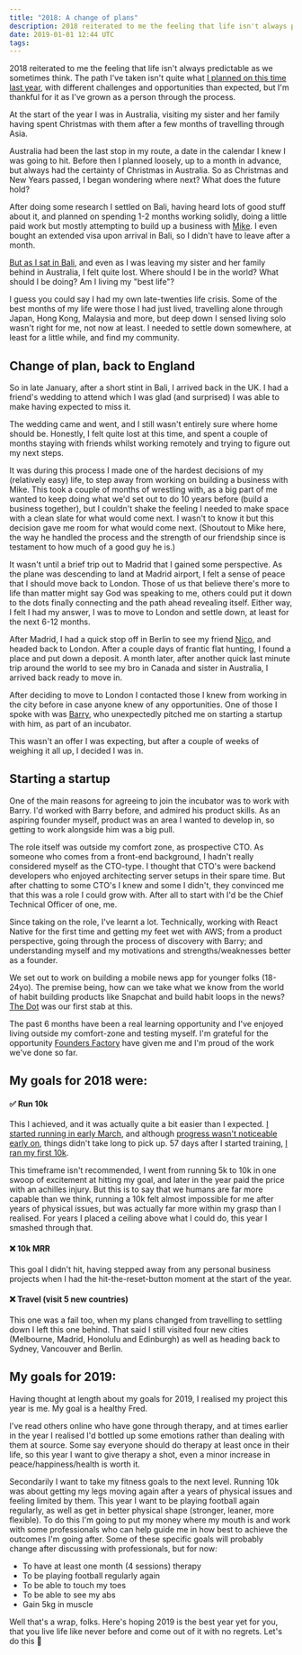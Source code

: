 ```yaml
---
title: "2018: A change of plans"
description: 2018 reiterated to me the feeling that life isn't always predictable as we sometimes think.
date: 2019-01-01 12:44 UTC
tags:
---
```


2018 reiterated to me the feeling that life isn't always predictable as we sometimes think. The path I've taken isn't quite what [I planned on this time last year](http://fredrivett.com/2018/01/01/2017-a-year-of-two-halves/), with different challenges and opportunities than expected, but I'm thankful for it as I've grown as a person through the process.

At the start of the year I was in Australia, visiting my sister and her family having spent Christmas with them after a few months of travelling through Asia.

Australia had been the last stop in my route, a date in the calendar I knew I was going to hit. Before then I planned loosely, up to a month in advance, but always had the certainty of Christmas in Australia. So as Christmas and New Years passed, I began wondering where next? What does the future hold?

After doing some research I settled on Bali, having heard lots of good stuff about it, and planned on spending 1-2 months working solidly, doing a little paid work but mostly attempting to build up a business with [Mike](https://twitter.com/mikeaag). I even bought an extended visa upon arrival in Bali, so I didn't have to leave after a month.

[But as I sat in Bali](https://twitter.com/fredrivett/status/952929626019446784), and even as I was leaving my sister and her family behind in Australia, I felt quite lost. Where should I be in the world? What should I be doing? Am I living my "best life"?

I guess you could say I had my own late-twenties life crisis. Some of the best months of my life were those I had just lived, travelling alone through Japan, Hong Kong, Malaysia and more, but deep down I sensed living solo wasn't right for me, not now at least. I needed to settle down somewhere, at least for a little while, and find my community.

## Change of plan, back to England

So in late January, after a short stint in Bali, I arrived back in the UK. I had a friend's wedding to attend which I was glad (and surprised) I was able to make having expected to miss it.

The wedding came and went, and I still wasn't entirely sure where home should be. Honestly, I felt quite lost at this time, and spent a couple of months staying with friends whilst working remotely and trying to figure out my next steps.

It was during this process I made one of the hardest decisions of my (relatively easy) life, to step away from working on building a business with Mike. This took a couple of months of wrestling with, as a big part of me wanted to keep doing what we'd set out to do 10 years before (build a business together), but I couldn't shake the feeling I needed to make space with a clean slate for what would come next. I wasn't to know it but this decision gave me room for what would come next. (Shoutout to Mike here, the way he handled the process and the strength of our friendship since is testament to how much of a good guy he is.)

It wasn't until a brief trip out to Madrid that I gained some perspective. As the plane was descending to land at Madrid airport, I felt a sense of peace that I should move back to London. Those of us that believe there's more to life than matter might say God was speaking to me, others could put it down to the dots finally connecting and the path ahead revealing itself. Either way, I felt I had my answer, I was to move to London and settle down, at least for the next 6-12 months.

After Madrid, I had a quick stop off in Berlin to see my friend [Nico](https://twitter.com/_niwilai), and headed back to London. After a couple days of frantic flat hunting, I found a place and put down a deposit. A month later, after another quick last minute trip around the world to see my bro in Canada and sister in Australia, I arrived back ready to move in.

After deciding to move to London I contacted those I knew from working in the city before in case anyone knew of any opportunities. One of those I spoke with was [Barry](https://twitter.com/pace), who unexpectedly pitched me on starting a startup with him, as part of an incubator.

This wasn't an offer I was expecting, but after a couple of weeks of weighing it all up, I decided I was in.

## Starting a startup

One of the main reasons for agreeing to join the incubator was to work with Barry. I'd worked with Barry before, and admired his product skills. As an aspiring founder myself, product was an area I wanted to develop in, so getting to work alongside him was a big pull.

The role itself was outside my comfort zone, as prospective CTO. As someone who comes from a front-end background, I hadn't really considered myself as the CTO-type. I thought that CTO's were backend developers who enjoyed architecting server setups in their spare time. But after chatting to some CTO's I knew and some I didn't, they convinced me that this was a role I could grow with. After all to start with I'd be the Chief Technical Officer of one, me.

Since taking on the role, I've learnt a lot. Technically, working with React Native for the first time and getting my feet wet with AWS; from a product perspective, going through the process of discovery with Barry; and understanding myself and my motivations and strengths/weaknesses better as a founder.

We set out to work on building a mobile news app for younger folks (18-24yo). The premise being, how can we take what we know from the world of habit building products like Snapchat and build habit loops in the news? [The Dot](https://thedot.news) was our first stab at this.

The past 6 months have been a real learning opportunity and I've enjoyed living outside my comfort-zone and testing myself. I'm grateful for the opportunity [Founders Factory](https://foundersfactory.com) have given me and I'm proud of the work we've done so far.

## My goals for 2018 were:

#### ✅ Run 10k

This I achieved, and it was actually quite a bit easier than I expected. [I started running in early March](https://www.strava.com/activities/1453090541), and although [progress wasn't noticeable early on](https://twitter.com/fredrivett/status/975683244116074497), things didn't take long to pick up. 57 days after I started training, [I ran my first 10k](https://twitter.com/fredrivett/status/993094110516039682).

This timeframe isn't recommended, I went from running 5k to 10k in one swoop of excitement at hitting my goal, and later in the year paid the price with an achilles injury. But this is to say that we humans are far more capable than we think, running a 10k felt almost impossible for me after years of physical issues, but was actually far more within my grasp than I realised. For years I placed a ceiling above what I could do, this year I smashed through that.

#### ❌ 10k MRR

This goal I didn't hit, having stepped away from any personal business projects when I had the hit-the-reset-button moment at the start of the year.

#### ❌ Travel (visit 5 new countries)

This one was a fail too, when my plans changed from travelling to settling down I left this one behind. That said I still visited four new cities (Melbourne, Madrid, Honolulu and Edinburgh) as well as heading back to Sydney, Vancouver and Berlin.

## My goals for 2019:

Having thought at length about my goals for 2019, I realised my project this year is me. My goal is a healthy Fred.

I've read others online who have gone through therapy, and at times earlier in the year I realised I'd bottled up some emotions rather than dealing with them at source. Some say everyone should do therapy at least once in their life, so this year I want to give therapy a shot, even a minor increase in peace/happiness/health is worth it.

Secondarily I want to take my fitness goals to the next level. Running 10k was about getting my legs moving again after a years of physical issues and feeling limited by them. This year I want to be playing football again regularly, as well as get in better physical shape (stronger, leaner, more flexible). To do this I'm going to put my money where my mouth is and work with some professionals who can help guide me in how best to achieve the outcomes I'm going after. Some of these specific goals will probably change after discussing with professionals, but for now:

- To have at least one month (4 sessions) therapy
- To be playing football regularly again
- To be able to touch my toes
- To be able to see my abs
- Gain 5kg in muscle

Well that's a wrap, folks. Here's hoping 2019 is the best year yet for you, that you live life like never before and come out of it with no regrets. Let's do this 💪

